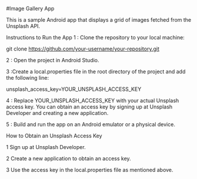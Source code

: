 #Image Gallery App

This is a sample Android app that displays a grid of images fetched from the Unsplash API.

Instructions to Run the App 1 : Clone the repository to your local machine:

git clone https://github.com/your-username/your-repository.git

2 : Open the project in Android Studio.

3 :Create a local.properties file in the root directory of the project and add the following line:

unsplash_access_key=YOUR_UNSPLASH_ACCESS_KEY

4 : Replace YOUR_UNSPLASH_ACCESS_KEY with your actual Unsplash access key. You can obtain an access key by signing up at Unsplash Developer and creating a new application.

5 : Build and run the app on an Android emulator or a physical device.

How to Obtain an Unsplash Access Key

1 Sign up at Unsplash Developer.

2 Create a new application to obtain an access key.

3 Use the access key in the local.properties file as mentioned above.
